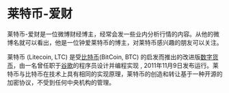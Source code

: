 # 莱特币-爱财

莱特币-爱财是一位微博财经博主，经常会发一些业内分析行情的内容。从他的微博名就可以看出，他是一位钟爱莱特币的博主，对莱特币感兴趣的朋友可以关注。

莱特币 (Litecoin, LTC) 是受[比特币](https://baike.baidu.com/item/比特币/4143690)(BitCoin, BTC) 的启发而推出的改进版[数字货币](https://baike.baidu.com/item/数字货币/8159530)，由一名曾任职于[谷歌](https://baike.baidu.com/item/谷歌/117920)的程序员设计并编程实现 , 2011年11月9日发布运行。莱特币与比特币在技术上具有相同的实现原理，莱特币的创造和转让基于一种开源的加密协议，不受到任何中央机构的管理。
